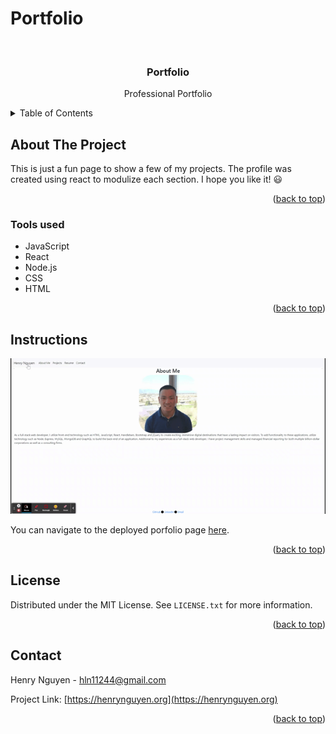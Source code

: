 # Portfolio

<div id="top"></div>

<br />
<div align="center">


<h3 align="center">Portfolio</h3>

  <p align="center">
    Professional Portfolio
    <br />
  </p>
</div>

<details>
  <summary>Table of Contents</summary>
  <ol>
    <li>
      <a href="#about-the-project">About The Project</a>
      <ul>
        <li><a href="#tools-used">Tools used</a></li>
      </ul>
    </li>
    <li>
      <a href="#instructions">Instructions</a>
        </li>
    <li><a href="#license">License</a></li>
    <li><a href="#contact">Contact</a></li>
  </ol>
</details>

## About The Project

This is just a fun page to show a few of my projects. The profile was created using react to modulize each section. I hope you like it! 😃 

<p align="right">(<a href="#top">back to top</a>)</p>

### Tools used

* JavaScript
* React
* Node.js
* CSS
* HTML

<p align="right">(<a href="#top">back to top</a>)</p>

## Instructions

![Alt Text](gif/Portfolio.gif)

You can navigate to the deployed porfolio page [here](https://henrynguyen.org).

<p align="right">(<a href="#top">back to top</a>)</p>

## License

Distributed under the MIT License. See `LICENSE.txt` for more information.

<p align="right">(<a href="#top">back to top</a>)</p>

## Contact

Henry Nguyen -  hln11244@gmail.com

Project Link: [https://henrynguyen.org](https://henrynguyen.org)

<p align="right">(<a href="#top">back to top</a>)</p>

[linkedin-url]: https://www.linkedin.com/in/henry11244/
